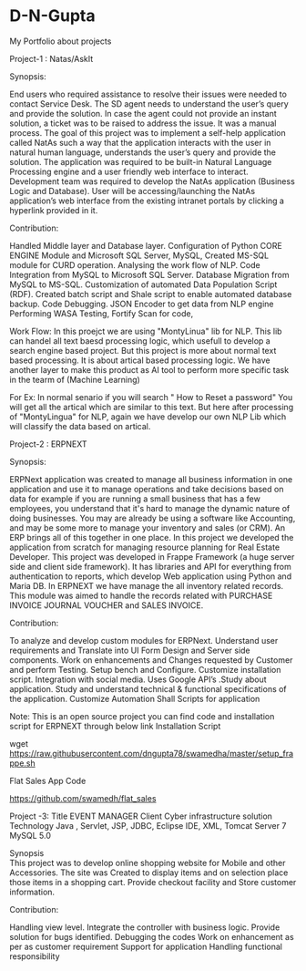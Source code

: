 # D-N-Gupta
My Portfolio about projects

Project-1 :  Natas/AskIt

Synopsis:	

End users who required assistance to resolve their issues were needed to contact Service Desk. The SD agent needs to understand the user’s query and provide the solution. In case the agent could not provide an instant solution, a ticket was to be raised to address the issue. It was a manual process. The goal of this project was to implement a self-help application called NatAs such a way that the application interacts with the user in natural human language, understands the user’s query and provide the solution. The application was required to be built-in Natural Language Processing engine and a user friendly web interface to interact. Development team was required to develop the NatAs application (Business Logic and Database). User will be accessing/launching the NatAs application’s web interface from the existing intranet portals by clicking a hyperlink provided in it. 

Contribution:
	
Handled Middle layer and Database layer. Configuration of Python CORE ENGINE Module and Microsoft SQL Server,
MySQL, Created MS-SQL module for CURD operation. Analysing the work flow of NLP. Code Integration from MySQL to Microsoft SQL Server.
Database Migration from MySQL to MS-SQL. Customization of automated Data Population Script (RDF). 
Created batch script and Shale script to enable automated database backup. Code Debugging.
JSON Encoder to get data from NLP engine Performing WASA Testing, Fortify Scan for code,

Work Flow: In this proejct we are using "MontyLinua" lib for NLP. This lib can handel all text baesd processing logic, which usefull to develop a search engine based project. But this project is more about normal text based processing. It is about artical based processing logic. We have another layer to make this product as AI tool to perform more specific task in the tearm of (Machine Learning)

For Ex: In normal senario if you will search " How to Reset a password"
You will get all the artical which are similar to this text. But here after processing of "MontyLingua" for NLP, again we have develop our own NLP Lib which will classify the data based on artical.  

Project-2 : ERPNEXT

Synopsis:

ERPNext application was created to manage all business information in one application and use it to manage operations and take decisions based on data for example if you are running a small business that has a few employees, you understand that it's hard to manage the dynamic nature of doing businesses. You may are already be using a software like Accounting, and may be some more to manage your inventory and sales (or CRM). An ERP brings all of this together in one place. In this project we developed the application from scratch for managing resource planning for Real Estate Developer. This project was developed in Frappe Framework (a huge server side and client side framework). It has libraries and API for everything from authentication to reports, which develop Web application using Python and Maria DB. In ERPNEXT we have manage the all inventory related records. This module was aimed to handle the records related with PURCHASE INVOICE JOURNAL VOUCHER and SALES INVOICE. 

Contribution:         
	
To analyze and develop custom modules for ERPNext. Understand user requirements and Translate into UI Form Design and Server side components. Work on enhancements and   Changes requested by Customer and perform Testing. Setup bench and Configure. Customize installation script. Integration with social media. Uses Google API’s .Study about application. Study and understand technical & functional specifications of the application. Customize Automation Shall Scripts for application 

Note: This is an open source project you can find code and installation script for ERPNEXT through below link
Installation Script

wget https://raw.githubusercontent.com/dngupta78/swamedha/master/setup_frappe.sh

Flat Sales App Code

https://github.com/swamedh/flat_sales

Project -3:
Title		EVENT MANAGER 
Client	Cyber infrastructure solution	
Technology	Java , Servlet,  JSP, JDBC, Eclipse IDE, XML, Tomcat Server 7 MySQL 5.0 
    	
Synopsis	
This project was to develop online shopping website for Mobile and other Accessories. The site was Created to display items and on selection place those items in a shopping cart. Provide checkout facility and Store customer information.

Contribution:
	
Handling view level. 
Integrate the controller with business logic. 
Provide solution for bugs identified.
Debugging the codes 
Work on enhancement as per as customer requirement 
Support for application 
Handling functional responsibility 



